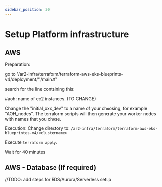 ```yaml
---
sidebar_position: 30
---
```


# Setup Platform infrastructure

## AWS
Preparation: 

go to  '/ar2-infra/terraform/terraform-aws-eks-blueprints-v4/deployment/'<yourclustername>'/main.tf'

search for the line containing this: 

#aoh: name of ec2 instances. (TO CHANGE)

Change the "initial_xxx_dev" to a name of your choosing, for example "AOH_nodes".
The terraform scripts will then generate your worker nodes with names that you chose. 

Execution:
Change directory to:
`/ar2-infra/terraform/terraform-aws-eks-blueprintes-v4/<clustername>`

Execute `terraform apply`.

Wait for 40 minutes


## AWS - Database (If required)
//TODO: add steps for RDS/Aurora/Serverless setup
